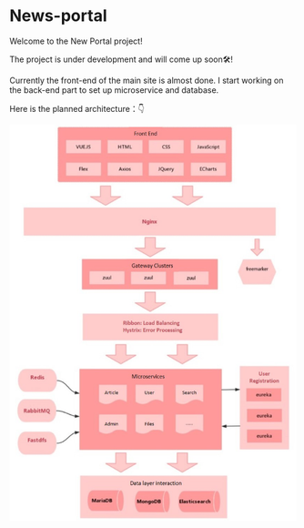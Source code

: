 # News-portal
Welcome to the New Portal project! 

The project is under development and will come up soon🛠!

Currently the front-end of the main site is almost done. I start working on the back-end part to set up microservice and database.


Here is the planned architecture：👇

![Project-Architecture-Diagram](https://github.com/LIMONIC/News-portal/blob/main/resources/Project-Architecture-Diagram.jpg?raw=true)
